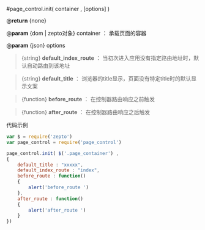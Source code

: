 #page_control.init( container , [options] )

@**return** {none}

@**param** {dom | zepto对象} container ： 承载页面的容器 

@**param** {json} options

>{string}  **default_index_route** ： 当初次进入应用没有指定路由地址时，默认自动路由到该地址

>{string}  **default_title** ： 浏览器的title显示，页面没有特定title时的默认显示文案

>{function}  **before_route** ： 在控制器路由响应之前触发

>{function}  **after_route** ： 在控制器路由响应之后触发


代码示例
``` javascript
var $ = require('zepto')
var page_control = require('page_control')

page_control.init( $('.page_container') ,
{
	default_title : "xxxxx",
	default_index_route : "index",
	before_route : function()
	{
		alert('before_route ')
	},
	after_route : function()
	{
		alert('after_route ')
	}
})
```